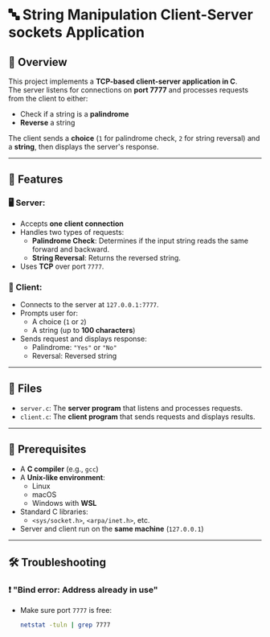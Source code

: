 # 🔤 String Manipulation Client-Server sockets Application

## 📌 Overview

This project implements a **TCP-based client-server application in C**.  
The server listens for connections on **port 7777** and processes requests from the client to either:

- Check if a string is a **palindrome**
- **Reverse** a string

The client sends a **choice** (`1` for palindrome check, `2` for string reversal) and a **string**, then displays the server's response.

---

## 🌟 Features

### 🖥️ Server:
- Accepts **one client connection**
- Handles two types of requests:
  - **Palindrome Check**: Determines if the input string reads the same forward and backward.
  - **String Reversal**: Returns the reversed string.
- Uses **TCP** over port `7777`.

### 👤 Client:
- Connects to the server at `127.0.0.1:7777`.
- Prompts user for:
  - A choice (`1` or `2`)
  - A string (up to **100 characters**)
- Sends request and displays response:
  - Palindrome: `"Yes"` or `"No"`
  - Reversal: Reversed string

---

## 📁 Files

- `server.c`: The **server program** that listens and processes requests.
- `client.c`: The **client program** that sends requests and displays results.

---

## 🧰 Prerequisites

- A **C compiler** (e.g., `gcc`)
- A **Unix-like environment**:
  - Linux
  - macOS
  - Windows with **WSL**
- Standard C libraries:
  - `<sys/socket.h>`, `<arpa/inet.h>`, etc.
- Server and client run on the **same machine** (`127.0.0.1`)

---

## 🛠️ Troubleshooting

### ❗ "Bind error: Address already in use"
- Make sure port `7777` is free:
  ```bash
  netstat -tuln | grep 7777
